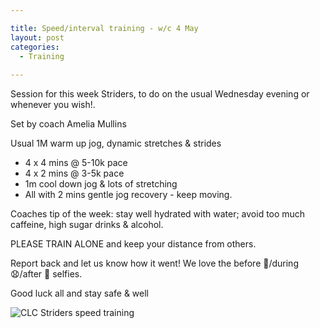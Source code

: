 ```yaml
---

title: Speed/interval training - w/c 4 May
layout: post
categories:
  - Training
  
---
```


Session for this week Striders, to do on the usual Wednesday evening or whenever you wish!.

Set by coach Amelia Mullins

Usual 1M warm up jog, dynamic stretches & strides
* 4 x 4 mins @ 5-10k pace
* 4 x 2 mins @ 3-5k pace
* 1m cool down jog & lots of stretching
* All with 2 mins gentle jog recovery - keep moving.

Coaches tip of the week: stay well hydrated with water; avoid too much caffeine, high sugar drinks & alcohol.

PLEASE TRAIN ALONE and keep your distance from others.

Report back and let us know how it went! We love the before 😬/during 😧/after 🤢 selfies.

Good luck all and stay safe & well

![CLC Striders speed training](/images/05/2020-05-04-Speed-training.jpg "CLC Striders speed training")
